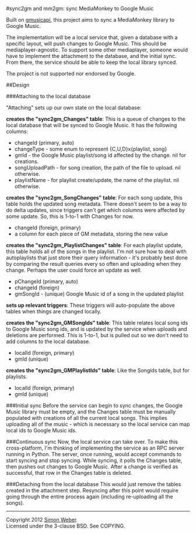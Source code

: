 #sync2gm and mm2gm: sync MediaMonkey to Google Music

Built on [gmusicapi](https://github.com/simon-weber/Unofficial-Google-Music-API), this project aims to sync a MediaMonkey library to Google Music.

The implementation will be a local service that, given a database with a specific layout, will push changes to Google Music. This should be mediaplayer-agnostic. To support some other mediaplayer, someone would have to implement the attachment to the database, and the initial sync. From there, the service should be able to keep the local library synced.

The project is not supported nor endorsed by Google.

##Design

###Attaching to the local database

"Attaching" sets up our own state on the local database:

**creates the "sync2gm_Changes" table**:
This is a queue of changes to the local database that will be synced to Google Music. It has the following columns:

* changeId (primary, auto)
* changeType - some enum to represent {C,U,D}x{playlist, song}
* gmId - the Google Music playlist/song id affected by the change. nil for creations.
* songUploadPath - for song creation, the path of the file to upload. nil otherwise.
* playlistName - for playlist create/update, the name of the playlist. nil otherwise.

**creates the "sync2gm_SongChanges" table**:
For each song update, this table holds the updated song metadata. There doesn't seem to be a way to do delta updates, since triggers can't get which columns were affected by some update. So, this is 1-to-1 with Changes for now.

* changeId (foreign, primary)
* a column for each piece of GM metadata, storing the new value

**creates the "sync2gm_PlaylistChanges" table**:
For each playlist update, this table holds all of the songs in the playlist. I'm not sure how to deal with autoplaylists that just store their query information - it's probably best done by comparing the result queries every so often and uploading when they change. Perhaps the user could force an update as well.

* pChangeId (primary, auto)
* changeId (foreign)
* gmSongId - (unique) Google Music id of a song in the updated playlist

**sets up relevant triggers**:
These triggers will auto-populate the above tables when things are changed locally.

**creates the "sync2gm_GMSongIds" table**:
This table relates local song ids to Google Music song ids, and is updated by the service when uploads and deletions are performed. This is 1-to-1, but is pulled out so we don't need to add columns to the local database.

* localId (foreign, primary)
* gmId (unique)

**creates the "sync2gm_GMPlaylistIds" table**:
Like the Songids table, but for playlists.

* localId (foreign, primary)
* gmId (unique)

###Initial sync
Before the service can begin to sync changes, the Google Music library must be empty, and the Changes table must be manually populated with creations of all the current local songs. This implies uploading all of the music - which is necessary so the local service can map local ids to Google Music ids.

###Continuous sync
Now, the local service can take over. To make this cross-platform, I'm thinking of implementing the service as an RPC server running in Python. The server, once running, would accept commands to start syncing and stop syncing. While syncing, it polls the Changes table, then pushes out changes to Google Music. After a change is verified as successful, that row in the Changes table is deleted.

###Detaching from the local database
This would just remove the tables created in the attachment step. Resyncing after this point would require going through the entire process again (including re-uploading all the songs).

- - -


Copyright 2012 [Simon Weber](https://plus.google.com/103350848301234480355).  
Licensed under the 3-clause BSD. See COPYING.

